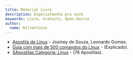 ```yaml
---
title: Material Livre
description: Especialmente pra você.
keywords: Livre, Gratuito, Open-Source
author:
  name: Nilsonlinux
---
```




- [Apostila de Linux](http://www.inf.ufpr.br/cursos/ci055/linux.pdf) - Josiney de Souza, Leonardo Gomes.  
- [Guia com mais de 500 comandos do Linux](https://drive.google.com/file/d/0B4LMjRXJ7wzlYVBMY0l0cVNCeGc/view?usp=sharing) - (Explicado).  
- [SApostilas Categoria: Linux](https://www.apostilando.com/sessao/16/linux) - (76 Apostilas).  
